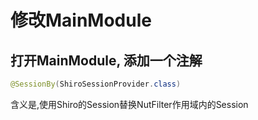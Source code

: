 # 修改MainModule

## 打开MainModule, 添加一个注解

```java
@SessionBy(ShiroSessionProvider.class)
```

含义是,使用Shiro的Session替换NutFilter作用域内的Session